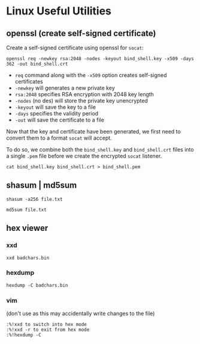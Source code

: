 # Linux Useful Utilities

## **openssl \(create self-signed certificate\)**

Create a self-signed certificate using openssl for `socat`:

```text
openssl req -newkey rsa:2048 -nodes -keyout bind_shell.key -x509 -days 362 -out bind_shell.crt
```

* `req` command along with the `-x509` option creates self-signed certificates
* `-newkey` will generates a new private key
* `rsa:2048` specifies RSA encryption with 2048 key length
* `-nodes` \(no des\) will store the private key unencrypted
* `-keyout` will save the key to a file
* `-days` specifies the validity period
* `-out` will save the certificate to a file

Now that the key and certificate have been generated, we first need to convert them to a format `socat` will accept. 

To do so, we combine both the `bind_shell.key` and `bind_shell.crt` files into a single `.pem` file before we create the encrypted `socat` listener.

```text
cat bind_shell.key bind_shell.crt > bind_shell.pem
```

## **shasum \| md5sum**

```text
shasum -a256 file.txt
```

```text
md5sum file.txt
```

## **hex viewer**

### **xxd**

```text
xxd badchars.bin
```

### **hexdump**

```text
hexdump -C badchars.bin
```

### **vim**

\(don't use as this may accidentally write changes to the file\)

```text
:%!xxd to switch into hex mode
:%!xxd -r to exit from hex mode
:%!hexdump -C
```


